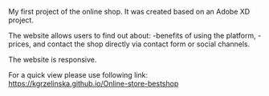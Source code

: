 My first project of the online shop. It was created based on an Adobe XD project.

The website allows users to find out about:
   -benefits of using the platform,
   -prices,
 and contact the shop directly via contact form or social channels.

The website is responsive. 

For a quick view please use following link: https://kgrzelinska.github.io/Online-store-bestshop
